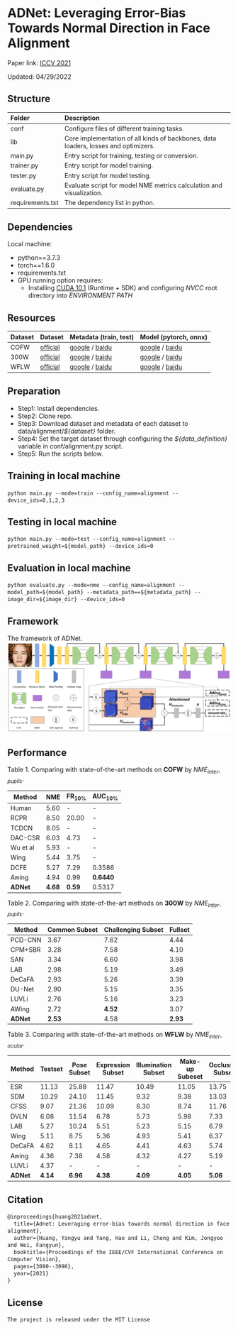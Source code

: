 # ADNet: Leveraging Error-Bias Towards Normal Direction in Face Alignment

Paper link: [ICCV 2021](https://arxiv.org/pdf/2109.05721.pdf)

Updated: 04/29/2022

## Structure
| Folder           | Description                                       |
| :----------------| :-------------------------------------------------|
| conf             | Configure files of different training tasks.      |
| lib              | Core implementation of all kinds of backbones, data loaders, losses and optimizers. |
| main.py          | Entry script for training, testing or conversion. |
| trainer.py       | Entry script for model training.                  |
| tester.py        | Entry script for model testing.                   |
| evaluate.py      | Evaluate script for model NME metrics calculation and visualization. |
| requirements.txt | The dependency list in python.                    |

## Dependencies
Local machine:
* python==3.7.3
* torch==1.6.0
* requirements.txt
* GPU running option requires:
    * Installing [CUDA 10.1](https://developer.nvidia.com/cuda-10.1-download-archive) (Runtime + SDK) and configuring *NVCC* root directory into *ENVIRONMENT PATH*

## Resources

| Dataset          | Dataset      | Metadata (train, test)| Model (pytorch, onnx) |
| :----------------| :------------| :-------------------- | :-------------------- |
| COFW             | [official](http://www.vision.caltech.edu/xpburgos/ICCV13/#dataset) | [google](https://drive.google.com/drive/folders/1sg1cZEZoYBxr6hhIdCoykhKhYQt2yKLn?usp=sharing) / [baidu](https://pan.baidu.com/s/1xncDsgy5G_OzrRZsd85xAQ?pwd=wf7h)  | [google](https://drive.google.com/drive/folders/1I8hXk3QwHSTdg63I1p4VcrzRfvAO5kWm?usp=sharing) / [baidu](https://pan.baidu.com/s/1le4PdhwTTmTJyjpSjF5iJg?pwd=2kwg)  |
| 300W             | [official](https://ibug.doc.ic.ac.uk/resources/300-W/)             | [google](https://drive.google.com/drive/folders/12FMfwp10zmsHm5ngvwXuN7Z5vBFd_Ltu?usp=sharing) / [baidu](https://pan.baidu.com/s/1oCMWoHuz1K8flvDyA8W0cQ?pwd=xm5z)  | [google](https://drive.google.com/drive/folders/193KichBpbSG9IdgJVw-GK47hmFDcPaib?usp=sharing) / [baidu](https://pan.baidu.com/s/1JOTkOR3CUbq2I5SCBYszyw?pwd=tpsn)  |
| WFLW             | [official](https://wywu.github.io/projects/LAB/WFLW.html)          | [google](https://drive.google.com/drive/folders/1fRwu2x5Rhqflagq85CtVooegO16jFDLr?usp=sharing) / [baidu](https://pan.baidu.com/s/1Ng_hdcaANIW5LG8y9sQncw?pwd=b36h)  | [google](https://drive.google.com/drive/folders/1jkJ0VruvJJNtsBruqdUMxQwpWtA9dxkk?usp=sharing) / [baidu](https://pan.baidu.com/s/1OVhKXhZidODscEP9Tzzxtg?pwd=dhjd)  |

## Preparation
 - Step1: Install dependencies.
 - Step2: Clone repo.
 - Step3: Download dataset and metadata of each dataset to data/alignment/*${dataset}* folder.
 - Step4: Set the target dataset through configuring the *${data_definition}* variable in conf/alignment.py script.
 - Step5: Run the scripts below.

## Training in local machine
```script
python main.py --mode=train --config_name=alignment --device_ids=0,1,2,3
```

## Testing in local machine
```script
python main.py --mode=test --config_name=alignment --pretrained_weight=${model_path} --device_ids=0
```

## Evaluation in local machine
```script
python evaluate.py --mode=nme --config_name=alignment --model_path=${model_path} --metadata_path==${metadata_path} --image_dir=${image_dir} --device_ids=0
```

## Framework
The framework of ADNet.
![ADNet](./doc/framework.png)

## Performance
Table 1. Comparing with state-of-the-art methods on **COFW** by *NME<sub>inter-pupils</sub>*.

| Method    | NME       | FR<sub>10%</sub> | AUC<sub>10%</sub> |
| --------- | --------- | ---------------- | ----------------- |
| Human     | 5.60      | -                | -                 |
| RCPR      | 8.50      | 20.00            | -                 |
| TCDCN     | 8.05      | -                | -                 |
| DAC-CSR   | 6.03      | 4.73             | -                 |
| Wu et al  | 5.93      | -                | -                 |
| Wing      | 5.44      | 3.75             | -                 |
| DCFE      | 5.27      | 7.29             | 0.3586            |
| Awing     | 4.94      | 0.99             | **0.6440**        |
| **ADNet** | **4.68**  | **0.59**         | 0.5317            |

Table 2. Comparing with state-of-the-art methods on **300W** by *NME<sub>inter-pupils</sub>*.

| Method    | Common Subset  | Challenging Subset | Fullset     |
| --------- | -------------- | ------------------ | ----------- |
| PCD-CNN   | 3.67           | 7.62               | 4.44        |
| CPM+SBR   | 3.28           | 7.58               | 4.10        |
| SAN       | 3.34           | 6.60               | 3.98        |
| LAB       | 2.98           | 5.19               | 3.49        |
| DeCaFA    | 2.93           | 5.26               | 3.39        |
| DU-Net    | 2.90           | 5.15               | 3.35        |
| LUVLi     | 2.76           | 5.16               | 3.23        |
| AWing     | 2.72           | **4.52**           | 3.07        |
| **ADNet** | **2.53**       | 4.58               | **2.93**    |

Table 3. Comparing with state-of-the-art methods on **WFLW** by *NME<sub>inter-ocular</sub>*.

| Method    | Testset           | Pose Subset         | Expression Subset    | Illumination Subset | Make-up Subeset  | Occlusion Subset | Blur Subset          |
| --------- | ----------------- | ------------------- | -------------------- | ------------------- | ---------------- | ---------------- | -------------------- |
| ESR       | 11.13             | 25.88               | 11.47                | 10.49               | 11.05            | 13.75            | 12.20                |
| SDM       | 10.29             | 24.10               | 11.45                | 9.32                | 9.38             | 13.03            | 11.28                |
| CFSS      | 9.07              | 21.36               | 10.09                | 8.30                | 8.74             | 11.76            | 9.96                 |
| DVLN      | 6.08              | 11.54               | 6.78                 | 5.73                | 5.98             | 7.33             | 6.88                 |
| LAB       | 5.27              | 10.24               | 5.51                 | 5.23                | 5.15             | 6.79             | 6.12                 |
| Wing      | 5.11              | 8.75                | 5.36                 | 4.93                | 5.41             | 6.37             | 5.81                 |
| DeCaFA    | 4.62              | 8.11                | 4.65                 | 4.41                | 4.63             | 5.74             | 5.38                 |
| Awing     | 4.36              | 7.38                | 4.58                 | 4.32                | 4.27             | 5.19             | 4.96                 |
| LUVLi     | 4.37              | -                   | -                    | -                   | -                | -                | -                    |
| **ADNet** | **4.14**          | **6.96**            | **4.38**             | **4.09**            | **4.05**         | **5.06**         | **4.79**             |

## Citation

```text
@inproceedings{huang2021adnet,
  title={Adnet: Leveraging error-bias towards normal direction in face alignment},
  author={Huang, Yangyu and Yang, Hao and Li, Chong and Kim, Jongyoo and Wei, Fangyun},
  booktitle={Proceedings of the IEEE/CVF International Conference on Computer Vision},
  pages={3080--3090},
  year={2021}
}
```

## License

    The project is released under the MIT License
